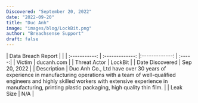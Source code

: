 ```yaml
---
Discovered: "September 20, 2022"
date: "2022-09-20"
title: "Duc Anh"
image: "images/blog/LockBit.png"
author: "Breachsense Support"
draft: false
---
```


| Data Breach Report           |              | 
| :-----------: | :-------------:     |:-------------:    | :-----:|
| Victim      | ducanh.com      | 
| Threat Actor      | LockBit      | 
| Date Discovered      | Sep 20, 2022      | 
| Description      | Duc Anh Co., Ltd have over 30 years of experience in manufacturing operations with a team of well-qualified engineers and highly skilled workers with extensive experience in manufacturing, printing plastic packaging, high quality thin film.       | 
| Leak Size      | N/A      | 

